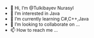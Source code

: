 - 👋 Hi, I’m @Tulkibayev Nurasyl
- 👀 I’m interested in Java
- 🌱 I’m currently learning C#,C++,Java
- 💞️ I’m looking to collaborate on ...
- 📫 How to reach me ...

<!---
Tulkibayev/Tulkibayev is a ✨ special ✨ repository because its `README.md` (this file) appears on your GitHub profile.
You can click the Preview link to take a look at your changes.
--->
